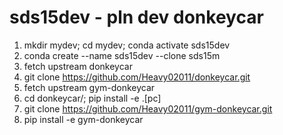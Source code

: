 # sds15dev - pln dev donkeycar

1. mkdir mydev; cd mydev; conda activate sds15dev
2. conda create --name sds15dev --clone sds15m
3. fetch upstream donkeycar
4. git clone https://github.com/Heavy02011/donkeycar.git
5. fetch upstream gym-donkeycar
6. cd donkeycar/; pip install -e .[pc]
7. git clone https://github.com/Heavy02011/gym-donkeycar.git
8. pip install -e gym-donkeycar
